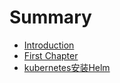 # Summary

* [Introduction](README.md)
* [First Chapter](chapter1.md)
* [kubernetes安装Helm](kubernetes-install-Helm.md)

